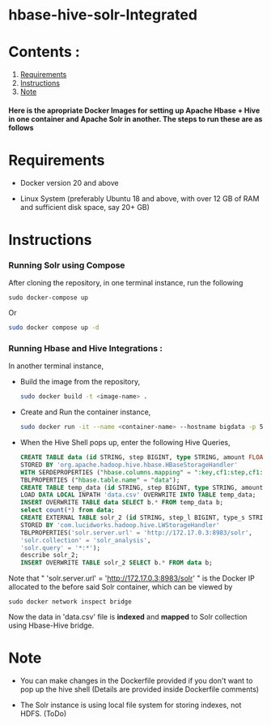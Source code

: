 # hbase-hive-solr-Integrated

# Contents :
1. [Requirements](#requirements)
2. [Instructions](#instructions)
3. [Note](#note)

#### Here is the apropriate Docker Images for setting up Apache Hbase + Hive in one container and Apache Solr in another. The steps to run these are as follows

# Requirements

- Docker version 20 and above
  
- Linux System (preferably Ubuntu 18 and above, with over 12 GB of RAM and sufficient disk space, say 20+ GB)
  

# Instructions

### Running Solr using Compose

After cloning the repository, in one terminal instance, run the following

```shell
sudo docker-compose up
```

Or

```bash
sudo docker compose up -d
```

### Running Hbase and Hive Integrations :

In another terminal instance,

- Build the image from the repository,
  
  ```bash
  sudo docker build -t <image-name> .
  ```
  
- Create and Run the container instance,
  
  ```bash
  sudo docker run -it --name <container-name> --hostname bigdata -p 50070:50070 -p 8088:8088 -p 10020:10020 -p 9042:9042 -p 10000:10000 -p 10001:10001 -p 10002:10002 <image-name>
  ```
  
- When the Hive Shell pops up, enter the following Hive Queries,
  
  ```sql
  CREATE TABLE data (id STRING, step BIGINT, type STRING, amount FLOAT, nameOrig STRING, oldbalanceOrg FLOAT, newbalanceOrig FLOAT, nameDest STRING, oldbalanceDest FLOAT, newbalanceDest FLOAT,isFruad  TINYINT, isFlaggedFruad TINYINT)
  STORED BY 'org.apache.hadoop.hive.hbase.HBaseStorageHandler'
  WITH SERDEPROPERTIES ("hbase.columns.mapping" = ":key,cf1:step,cf1:type,cf1:amount,cf1:nameOrig,cf1:oldbalanceOrg,cf1:newbalanceOrig,cf1:nameDest,cf1:oldbalanceDest,cf1:newbalanceDest,cf1:isFruad,cf1: isFlaggedFruad")
  TBLPROPERTIES ("hbase.table.name" = "data");
  CREATE TABLE temp_data (id STRING, step BIGINT, type STRING, amount FLOAT, nameOrig STRING, oldbalanceOrg FLOAT, newbalanceOrig FLOAT, nameDest STRING, oldbalanceDest FLOAT, newbalanceDest FLOAT,isFruad  TINYINT, isFlaggedFruad TINYINT) ROW FORMAT DELIMITED FIELDS TERMINATED BY ',';
  LOAD DATA LOCAL INPATH 'data.csv' OVERWRITE INTO TABLE temp_data;
  INSERT OVERWRITE TABLE data SELECT b.* FROM temp_data b;
  select count(*) from data;
  CREATE EXTERNAL TABLE solr_2 (id STRING, step_l BIGINT, type_s STRING, amount_f FLOAT, nameOrig_s STRING, oldbalanceOrg_f FLOAT, newbalanceOrig_f FLOAT, nameDest_s STRING, oldbalanceDest_f FLOAT, newbalanceDest_f FLOAT,isFruad_i  TINYINT, isFlaggedFruad_i TINYINT)
  STORED BY 'com.lucidworks.hadoop.hive.LWStorageHandler'
  TBLPROPERTIES('solr.server.url' = 'http://172.17.0.3:8983/solr',
  'solr.collection' = 'solr_analysis',
  'solr.query' = '*:*');
  describe solr_2;
  INSERT OVERWRITE TABLE solr_2 SELECT b.* FROM data b;
  ```
  

Note that " 'solr.server.url' = 'http://172.17.0.3:8983/solr' " is the Docker IP allocated to the before said Solr container, which can be viewed by

```shell
sudo docker network inspect bridge
```

Now the data in 'data.csv' file is **indexed** and **mapped** to Solr collection using Hbase-Hive bridge.

# Note

- You can make changes in the Dockerfile provided if you don't want to pop up the hive shell (Details are provided inside Dockerfile comments)
  
- The Solr instance is using local file system for storing indexes, not HDFS. (ToDo)
